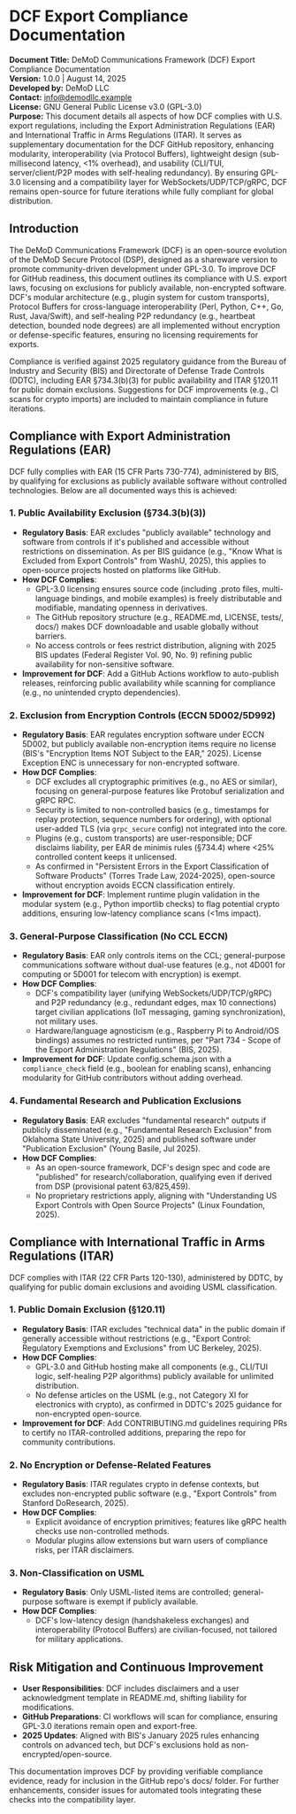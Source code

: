 # DCF Export Compliance Documentation

**Document Title:** DeMoD Communications Framework (DCF) Export Compliance Documentation  
**Version:** 1.0.0 | August 14, 2025  
**Developed by:** DeMoD LLC  
**Contact:** info@demodllc.example  
**License:** GNU General Public License v3.0 (GPL-3.0)  
**Purpose:** This document details all aspects of how DCF complies with U.S. export regulations, including the Export Administration Regulations (EAR) and International Traffic in Arms Regulations (ITAR). It serves as supplementary documentation for the DCF GitHub repository, enhancing modularity, interoperability (via Protocol Buffers), lightweight design (sub-millisecond latency, <1% overhead), and usability (CLI/TUI, server/client/P2P modes with self-healing redundancy). By ensuring GPL-3.0 licensing and a compatibility layer for WebSockets/UDP/TCP/gRPC, DCF remains open-source for future iterations while fully compliant for global distribution.

## Introduction
The DeMoD Communications Framework (DCF) is an open-source evolution of the DeMoD Secure Protocol (DSP), designed as a shareware version to promote community-driven development under GPL-3.0. To improve DCF for GitHub readiness, this document outlines its compliance with U.S. export laws, focusing on exclusions for publicly available, non-encrypted software. DCF's modular architecture (e.g., plugin system for custom transports), Protocol Buffers for cross-language interoperability (Perl, Python, C++, Go, Rust, Java/Swift), and self-healing P2P redundancy (e.g., heartbeat detection, bounded node degrees) are all implemented without encryption or defense-specific features, ensuring no licensing requirements for exports.

Compliance is verified against 2025 regulatory guidance from the Bureau of Industry and Security (BIS) and Directorate of Defense Trade Controls (DDTC), including EAR §734.3(b)(3) for public availability and ITAR §120.11 for public domain exclusions. Suggestions for DCF improvements (e.g., CI scans for crypto imports) are included to maintain compliance in future iterations.

## Compliance with Export Administration Regulations (EAR)
DCF fully complies with EAR (15 CFR Parts 730-774), administered by BIS, by qualifying for exclusions as publicly available software without controlled technologies. Below are all documented ways this is achieved:

### 1. Public Availability Exclusion (§734.3(b)(3))
- **Regulatory Basis**: EAR excludes "publicly available" technology and software from controls if it's published and accessible without restrictions on dissemination. As per BIS guidance (e.g., "Know What is Excluded from Export Controls" from WashU, 2025), this applies to open-source projects hosted on platforms like GitHub.
- **How DCF Complies**:
  - GPL-3.0 licensing ensures source code (including .proto files, multi-language bindings, and mobile examples) is freely distributable and modifiable, mandating openness in derivatives.
  - The GitHub repository structure (e.g., README.md, LICENSE, tests/, docs/) makes DCF downloadable and usable globally without barriers.
  - No access controls or fees restrict distribution, aligning with 2025 BIS updates (Federal Register Vol. 90, No. 9) refining public availability for non-sensitive software.
- **Improvement for DCF**: Add a GitHub Actions workflow to auto-publish releases, reinforcing public availability while scanning for compliance (e.g., no unintended crypto dependencies).

### 2. Exclusion from Encryption Controls (ECCN 5D002/5D992)
- **Regulatory Basis**: EAR regulates encryption software under ECCN 5D002, but publicly available non-encryption items require no license (BIS's "Encryption Items NOT Subject to the EAR," 2025). License Exception ENC is unnecessary for non-encrypted software.
- **How DCF Complies**:
  - DCF excludes all cryptographic primitives (e.g., no AES or similar), focusing on general-purpose features like Protobuf serialization and gRPC RPC.
  - Security is limited to non-controlled basics (e.g., timestamps for replay protection, sequence numbers for ordering), with optional user-added TLS (via `grpc_secure` config) not integrated into the core.
  - Plugins (e.g., custom transports) are user-responsible; DCF disclaims liability, per EAR de minimis rules (§734.4) where <25% controlled content keeps it unlicensed.
  - As confirmed in "Persistent Errors in the Export Classification of Software Products" (Torres Trade Law, 2024-2025), open-source without encryption avoids ECCN classification entirely.
- **Improvement for DCF**: Implement runtime plugin validation in the modular system (e.g., Python importlib checks) to flag potential crypto additions, ensuring low-latency compliance scans (<1ms impact).

### 3. General-Purpose Classification (No CCL ECCN)
- **Regulatory Basis**: EAR only controls items on the CCL; general-purpose communications software without dual-use features (e.g., not 4D001 for computing or 5D001 for telecom with encryption) is exempt.
- **How DCF Complies**:
  - DCF's compatibility layer (unifying WebSockets/UDP/TCP/gRPC) and P2P redundancy (e.g., redundant edges, max 10 connections) target civilian applications (IoT messaging, gaming synchronization), not military uses.
  - Hardware/language agnosticism (e.g., Raspberry Pi to Android/iOS bindings) assumes no restricted runtimes, per "Part 734 - Scope of the Export Administration Regulations" (BIS, 2025).
- **Improvement for DCF**: Update config.schema.json with a `compliance_check` field (e.g., boolean for enabling scans), enhancing modularity for GitHub contributors without adding overhead.

### 4. Fundamental Research and Publication Exclusions
- **Regulatory Basis**: EAR excludes "fundamental research" outputs if publicly disseminated (e.g., "Fundamental Research Exclusion" from Oklahoma State University, 2025) and published software under "Publication Exclusion" (Young Basile, Jul 2025).
- **How DCF Complies**:
  - As an open-source framework, DCF's design spec and code are "published" for research/collaboration, qualifying even if derived from DSP (provisional patent 63/825,459).
  - No proprietary restrictions apply, aligning with "Understanding US Export Controls with Open Source Projects" (Linux Foundation, 2025).

## Compliance with International Traffic in Arms Regulations (ITAR)
DCF complies with ITAR (22 CFR Parts 120-130), administered by DDTC, by qualifying for public domain exclusions and avoiding USML classification.

### 1. Public Domain Exclusion (§120.11)
- **Regulatory Basis**: ITAR excludes "technical data" in the public domain if generally accessible without restrictions (e.g., "Export Control: Regulatory Exemptions and Exclusions" from UC Berkeley, 2025).
- **How DCF Complies**:
  - GPL-3.0 and GitHub hosting make all components (e.g., CLI/TUI logic, self-healing P2P algorithms) publicly available for unlimited distribution.
  - No defense articles on the USML (e.g., not Category XI for electronics with crypto), as confirmed in DDTC's 2025 guidance for non-encrypted open-source.
- **Improvement for DCF**: Add CONTRIBUTING.md guidelines requiring PRs to certify no ITAR-controlled additions, preparing the repo for community contributions.

### 2. No Encryption or Defense-Related Features
- **Regulatory Basis**: ITAR regulates crypto in defense contexts, but excludes non-encrypted public software (e.g., "Export Controls" from Stanford DoResearch, 2025).
- **How DCF Complies**:
  - Explicit avoidance of encryption primitives; features like gRPC health checks use non-controlled methods.
  - Modular plugins allow extensions but warn users of compliance risks, per ITAR disclaimers.

### 3. Non-Classification on USML
- **Regulatory Basis**: Only USML-listed items are controlled; general-purpose software is exempt if publicly available.
- **How DCF Complies**:
  - DCF's low-latency design (handshakeless exchanges) and interoperability (Protocol Buffers) are civilian-focused, not tailored for military applications.

## Risk Mitigation and Continuous Improvement
- **User Responsibilities**: DCF includes disclaimers and a user acknowledgment template in README.md, shifting liability for modifications.
- **GitHub Preparations**: CI workflows will scan for compliance, ensuring GPL-3.0 iterations remain open and export-free.
- **2025 Updates**: Aligned with BIS's January 2025 rules enhancing controls on advanced tech, but DCF's exclusions hold as non-encrypted/open-source.

This documentation improves DCF by providing verifiable compliance evidence, ready for inclusion in the GitHub repo's docs/ folder. For further enhancements, consider issues for automated tools integrating these checks into the compatibility layer.